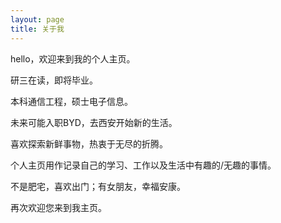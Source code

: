 ```yaml
---
layout: page
title: 关于我
---
```


hello，欢迎来到我的个人主页。

研三在读，即将毕业。

本科通信工程，硕士电子信息。

未来可能入职BYD，去西安开始新的生活。

喜欢探索新鲜事物，热衷于无尽的折腾。

个人主页用作记录自己的学习、工作以及生活中有趣的/无趣的事情。

不是肥宅，喜欢出门；有女朋友，幸福安康。

再次欢迎您来到我主页。
